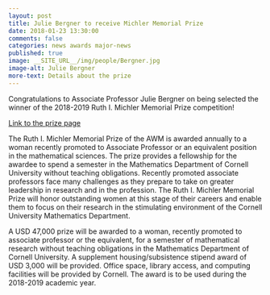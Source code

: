 ```yaml
---
layout: post
title: Julie Bergner to receive Michler Memorial Prize
date: 2018-01-23 13:30:00
comments: false
categories: news awards major-news
published: true
image: __SITE_URL__/img/people/Bergner.jpg
image-alt: Julie Bergner
more-text: Details about the prize
---
```


Congratulations to Associate Professor Julie Bergner on being selected the winner of the 2018-2019 Ruth I. Michler Memorial Prize competition!

[Link to the prize page](https://sites.google.com/site/awmmath/programs/michler-prize)

<!--more-->

The Ruth I. Michler Memorial Prize of the AWM is awarded annually to a woman recently promoted to Associate Professor or an equivalent position in the mathematical sciences. The prize provides a fellowship for the awardee to spend a semester in the Mathematics Department of Cornell University without teaching obligations. Recently promoted associate professors face many challenges as they prepare to take on greater leadership in research and in the profession. The Ruth I. Michler Memorial Prize will honor outstanding women at this stage of their careers and enable them to focus on their research in the stimulating environment of the Cornell University Mathematics Department.

A USD 47,000 prize will be awarded to a woman, recently promoted to associate professor or the equivalent, for a semester of mathematical research without teaching obligations in the Mathematics Department of Cornell University. A supplement housing/subsistence stipend award of USD 3,000 will be provided. Office space, library access, and computing facilities will be provided by Cornell. The award is to be used during the 2018-2019 academic year.
